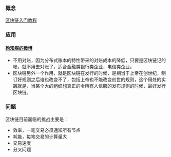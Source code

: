 ### 概念
[区块链入门教程](http://www.ruanyifeng.com/blog/2017/12/blockchain-tutorial.html)

### 应用
#### [殆知阁的微博](https://weibo.com/2301762597/FDBwTtXpx)
- 不用对账，因为分布式账本的特性带来的对账成本的降低，只要是区块链记的帐，就不用去对账了，适合金融类银行类企业，电信类企业。
- 区块链另外一个作用，就是区块链在发行的时候，是相当于上帝在创世纪，制订好规则之后谁也改变不了，包括上帝也不能改变创世的规则，这个用处的实践就是，当某个大的组织想真正的令所有人信服的发布规则的时候，最好发行区块链。

### 问题
区块链目前面临的挑战主要是：
- 效率，一笔交易必须通知所有节点
- 耗能，每笔交易的计算量大
- 交易速度
- 分叉问题